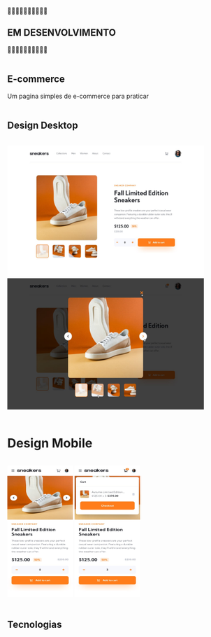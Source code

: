 🚧🚧🚧🚧🚧🚧🚧🚧🚧🚧
## EM DESENVOLVIMENTO
🚧🚧🚧🚧🚧🚧🚧🚧🚧🚧
<br/>
<br/>

## E-commerce
Um pagina simples de e-commerce para praticar
<br/>
<br/>

## Design Desktop
<br/>
<img src="imagens/design/desktop-design.jpg" alt="" srcset="" width="450" height="300">
<img src="imagens/design/active-states-lightbox.jpg" alt="" srcset="" width="450" height="300">
<br/>
<br/>

# Design Mobile
<br/>
<img src="imagens/design/mobile-design.jpg" alt="" srcset="" width="150" height="300">
<img src="imagens/design/mobile-design-basket-filled.jpg" alt="" srcset="" 
width="150" height="300">
<br/>
<br/>

## Tecnologias
<br/>

<br/>

<br/>

<br/>

